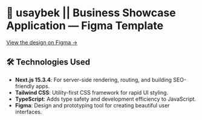# 🎨 usaybek || Business Showcase Application — Figma Template
[View the design on Figma →](https://www.figma.com/design/NxGeqbjtbp2x5tiEce94ab/Usaybek?node-id=0-1&p=f&t=CN7Wk0oGl7ZhikZV-0)

## 🛠️ Technologies Used
- **Next.js 15.3.4**: For server-side rendering, routing, and building SEO-friendly apps.
- **Tailwind CSS**: Utility-first CSS framework for rapid UI styling.
- **TypeScript**: Adds type safety and development efficiency to JavaScript.
- **Figma**: Design and prototyping tool for creating beautiful user interfaces.
